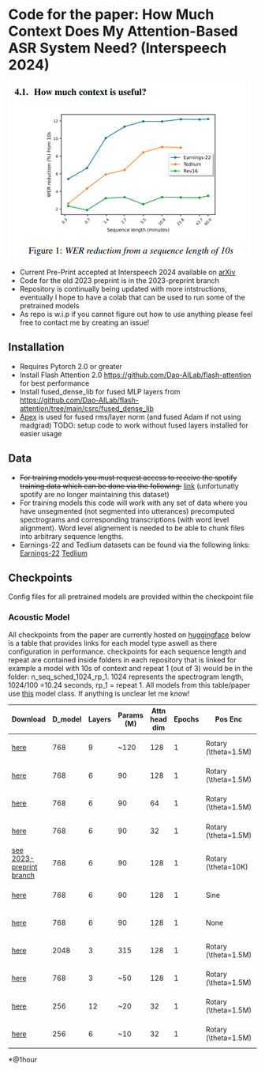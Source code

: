 # Code for the paper: How Much Context Does My Attention-Based ASR System Need? (Interspeech 2024)
![figure 1.0 from paper](https://github.com/robflynnyh/long-context-asr/blob/main/eval/results/IS_paper/weracross_data.png)
- Current Pre-Print accepted at Interspeech 2024 available on [arXiv](https://arxiv.org/abs/2310.15672) 
- Code for the old 2023 preprint is in the 2023-preprint branch
- Repository is continually being updated with more intstructions, eventually I hope to have a colab that can be used to run some of the pretrained models
- As repo is w.i.p if you cannot figure out how to use anything please feel free to contact me by creating an issue!

## Installation
- Requires Pytorch 2.0 or greater
- Install Flash Attention 2.0 https://github.com/Dao-AILab/flash-attention for best performance
- Install fused_dense_lib for fused MLP layers from https://github.com/Dao-AILab/flash-attention/tree/main/csrc/fused_dense_lib
- [Apex](https://github.com/NVIDIA/apex/tree/master) is used for fused rms/layer norm (and fused Adam if not using madgrad)
TODO: setup code to work without fused layers installed for easier usage

## Data
- <del>For training models you must request access to receive the spotify training data which can be done via the following:</del> [link](https://podcastsdataset.byspotify.com/) (unfortunatly spotify are no longer maintaining this dataset)
- For training models this code will work with any set of data where you have unsegmented (not segmented into utterances) precomputed spectrograms and corresponding transcriptions (with word level alignment). Word level alignement is needed to be able to chunk files into arbitrary sequence lengths.
- Earnings-22 and Tedlium datasets can be found via the following links: [Earnings-22](https://github.com/revdotcom/speech-datasets/tree/main/earnings22) [Tedlium](https://www.openslr.org/51/) 

## Checkpoints
Config files for all pretrained models are provided within the checkpoint file
### Acoustic Model
All checkpoints from the paper are currently hosted on [huggingface](https://huggingface.co/rjflynn2) below is a table that provides links for each model type aswell as there configuration in performance.
checkpoints for each sequence length and repeat are contained inside folders in each repository that is linked for example a model with 10s of context and repeat 1 (out of 3) would be in the folder: n_seq_sched_1024_rp_1. 1024 represents the spectrogram length, 1024/100 =10.24 seconds, rp_1 = repeat 1. 
All models from this table/paper use [this](https://github.com/robflynnyh/long-context-asr/blob/main/lcasr/models/sconformer_xl.py) model class.
If anything is unclear let me know!

| Download | D_model | Layers | Params (M) | Attn head dim | Epochs | Pos Enc | SpecAugment | Subsampling | Tedlium (WER) | Earnings-22 (WER) | 
|----------|---------|--------|------------|---------------|--------|---------|-------------|-------------|---------------|-------------------|
| [here](https://huggingface.co/rjflynn2/lcasr-9L-768D-6H-RB-1p5M) | 768 | 9 | ~120 | 128 | 1 | Rotary (\theta=1.5M) | No | 8X Depthwise 256D | 6.8/6.0/5.9 | 26.6/23.1/22.7 |
| [here](https://huggingface.co/rjflynn2/lcasr-6L-768D-6H-RB-1p5M) | 768 | 6 | 90 | 128 | 1 | Rotary (\theta=1.5M) | No | 8X Depthwise 256D | 6.8/6.4/6.2 | 27.7/24.6/24.4 | 
| [here](https://huggingface.co/rjflynn2/lcasr-6L-768D-12H-RB-1p5M)| 768 | 6 | 90 | 64 | 1 | Rotary (\theta=1.5M) | No | 8X Depthwise 256D | ... | 27.5/24.8/24.4 | 
| [here](https://huggingface.co/rjflynn2/lcasr-6L-768D-24H-RB-1p5M)| 768 | 6 | 90 | 32 | 1 | Rotary (\theta=1.5M) | No | 8X Depthwise 256D | 6.8/6.4/6.4 |  26.7/24.6/24.8| 
| [see 2023-preprint branch](https://github.com/robflynnyh/long-context-asr/tree/2023-preprint) | 768 | 6 | 90 | 128 | 1 | Rotary (\theta=10K)  | No | 8X Depthwise 256D | ... | 27.2/24.9/25.0* | 
| [here](https://huggingface.co/rjflynn2/lcasr-6L-768D-6H-SinePos) | 768 | 6 | 90 | 128 | 1 | Sine | No | 8X Depthwise 256D | 7.2/6.7/6.6 | 27.8/25.3/25.3 | 
| [here](https://huggingface.co/rjflynn2/lcasr-6L-768D-6H-NoPos) | 768 | 6 | 90 | 128 | 1 | None | No | 8X Depthwise 256D | 7.7/6.8/6.6 | 27.5/25.3/25.2 | 
| [here](https://huggingface.co/rjflynn2/lcasr-3L-2048D-16H-RB-1p5M) | 2048 | 3 | 315 | 128 | 1 | Rotary (\theta=1.5M) | No | 8X Depthwise 256D | ... | 28.7/26.1/26.1 | 
| [here](https://huggingface.co/rjflynn2/lcasr-3L-768D-6H-RB-1p5M) | 768 | 3 | ~50 | 128 | 1 | Rotary (\theta=1.5M) | No | 8X Depthwise 256D | 8.2/7.8/7.4 | 32.3/29.6/30.2 | 
| [here](https://huggingface.co/rjflynn2/lcasr-12L-256D-8H-RB-1p5M) | 256 | 12 | ~20 | 32 | 1 | Rotary (\theta=1.5M) | No | 8X Depthwise 256D | 7.6/6.9/6.9 | 28.6/26.3/26.4 | 
| [here](https://huggingface.co/rjflynn2/lcasr-6L-256D-8H-RB-1p5M) | 256 | 6 | ~10 | 32 | 1 | Rotary (\theta=1.5M) | No | 8X Depthwise 256D | 8.8/8.0/8.2 | 32.2/29.8/29.9 |

*@1hour

